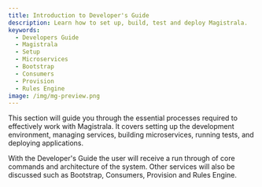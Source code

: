 ```yaml
---
title: Introduction to Developer's Guide
description: Learn how to set up, build, test and deploy Magistrala.
keywords:
  - Developers Guide
  - Magistrala
  - Setup
  - Microservices
  - Bootstrap
  - Consumers
  - Provision
  - Rules Engine
image: /img/mg-preview.png
---
```


This section will guide you through the essential processes required to effectively work with Magistrala.
It covers setting up the development environment, managing services, building microservices, running tests, and deploying applications.

With the Developer's Guide the user will receive a run through of core commands and architecture of the system. Other services will also be discussed such as Bootstrap, Consumers, Provision and Rules Engine.
